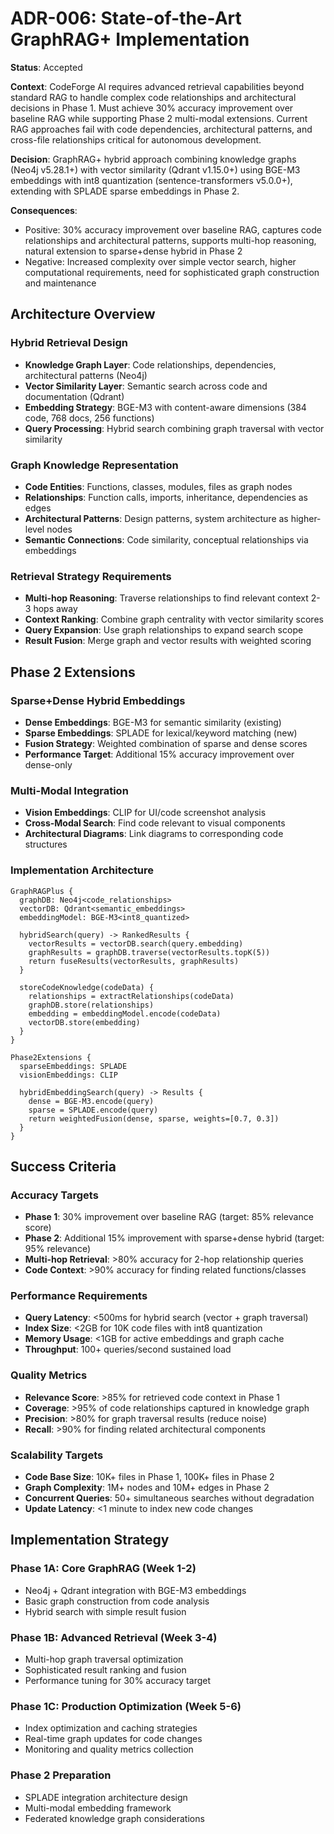 # ADR-006: State-of-the-Art GraphRAG+ Implementation

**Status**: Accepted

**Context**: CodeForge AI requires advanced retrieval capabilities beyond standard RAG to handle complex code relationships and architectural decisions in Phase 1. Must achieve 30% accuracy improvement over baseline RAG while supporting Phase 2 multi-modal extensions. Current RAG approaches fail with code dependencies, architectural patterns, and cross-file relationships critical for autonomous development.

**Decision**: GraphRAG+ hybrid approach combining knowledge graphs (Neo4j v5.28.1+) with vector similarity (Qdrant v1.15.0+) using BGE-M3 embeddings with int8 quantization (sentence-transformers v5.0.0+), extending with SPLADE sparse embeddings in Phase 2.

**Consequences**:

- Positive: 30% accuracy improvement over baseline RAG, captures code relationships and architectural patterns, supports multi-hop reasoning, natural extension to sparse+dense hybrid in Phase 2
- Negative: Increased complexity over simple vector search, higher computational requirements, need for sophisticated graph construction and maintenance

## Architecture Overview

### Hybrid Retrieval Design

- **Knowledge Graph Layer**: Code relationships, dependencies, architectural patterns (Neo4j)
- **Vector Similarity Layer**: Semantic search across code and documentation (Qdrant)
- **Embedding Strategy**: BGE-M3 with content-aware dimensions (384 code, 768 docs, 256 functions)
- **Query Processing**: Hybrid search combining graph traversal with vector similarity

### Graph Knowledge Representation

- **Code Entities**: Functions, classes, modules, files as graph nodes
- **Relationships**: Function calls, imports, inheritance, dependencies as edges
- **Architectural Patterns**: Design patterns, system architecture as higher-level nodes
- **Semantic Connections**: Code similarity, conceptual relationships via embeddings

### Retrieval Strategy Requirements

- **Multi-hop Reasoning**: Traverse relationships to find relevant context 2-3 hops away
- **Context Ranking**: Combine graph centrality with vector similarity scores
- **Query Expansion**: Use graph relationships to expand search scope
- **Result Fusion**: Merge graph and vector results with weighted scoring

## Phase 2 Extensions

### Sparse+Dense Hybrid Embeddings

- **Dense Embeddings**: BGE-M3 for semantic similarity (existing)
- **Sparse Embeddings**: SPLADE for lexical/keyword matching (new)
- **Fusion Strategy**: Weighted combination of sparse and dense scores
- **Performance Target**: Additional 15% accuracy improvement over dense-only

### Multi-Modal Integration

- **Vision Embeddings**: CLIP for UI/code screenshot analysis
- **Cross-Modal Search**: Find code relevant to visual components
- **Architectural Diagrams**: Link diagrams to corresponding code structures

### Implementation Architecture

```pseudocode
GraphRAGPlus {
  graphDB: Neo4j<code_relationships>
  vectorDB: Qdrant<semantic_embeddings>
  embeddingModel: BGE-M3<int8_quantized>
  
  hybridSearch(query) -> RankedResults {
    vectorResults = vectorDB.search(query.embedding)
    graphResults = graphDB.traverse(vectorResults.topK(5))
    return fuseResults(vectorResults, graphResults)
  }
  
  storeCodeKnowledge(codeData) {
    relationships = extractRelationships(codeData)
    graphDB.store(relationships)
    embedding = embeddingModel.encode(codeData)
    vectorDB.store(embedding)
  }
}

Phase2Extensions {
  sparseEmbeddings: SPLADE
  visionEmbeddings: CLIP
  
  hybridEmbeddingSearch(query) -> Results {
    dense = BGE-M3.encode(query)
    sparse = SPLADE.encode(query)
    return weightedFusion(dense, sparse, weights=[0.7, 0.3])
  }
}
```

## Success Criteria

### Accuracy Targets

- **Phase 1**: 30% improvement over baseline RAG (target: 85% relevance score)
- **Phase 2**: Additional 15% improvement with sparse+dense hybrid (target: 95% relevance)
- **Multi-hop Retrieval**: >80% accuracy for 2-hop relationship queries
- **Code Context**: >90% accuracy for finding related functions/classes

### Performance Requirements

- **Query Latency**: <500ms for hybrid search (vector + graph traversal)
- **Index Size**: <2GB for 10K code files with int8 quantization
- **Memory Usage**: <1GB for active embeddings and graph cache
- **Throughput**: 100+ queries/second sustained load

### Quality Metrics

- **Relevance Score**: >85% for retrieved code context in Phase 1
- **Coverage**: >95% of code relationships captured in knowledge graph
- **Precision**: >80% for graph traversal results (reduce noise)
- **Recall**: >90% for finding related architectural components

### Scalability Targets

- **Code Base Size**: 10K+ files in Phase 1, 100K+ files in Phase 2
- **Graph Complexity**: 1M+ nodes and 10M+ edges in Phase 2
- **Concurrent Queries**: 50+ simultaneous searches without degradation
- **Update Latency**: <1 minute to index new code changes

## Implementation Strategy

### Phase 1A: Core GraphRAG (Week 1-2)

- Neo4j + Qdrant integration with BGE-M3 embeddings
- Basic graph construction from code analysis
- Hybrid search with simple result fusion

### Phase 1B: Advanced Retrieval (Week 3-4)

- Multi-hop graph traversal optimization
- Sophisticated result ranking and fusion
- Performance tuning for 30% accuracy target

### Phase 1C: Production Optimization (Week 5-6)

- Index optimization and caching strategies
- Real-time graph updates for code changes
- Monitoring and quality metrics collection

### Phase 2 Preparation

- SPLADE integration architecture design
- Multi-modal embedding framework
- Federated knowledge graph considerations
